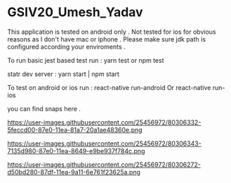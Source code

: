 # GSIV20_Umesh_Yadav

This application is tested on android only . Not tested for ios for obvious reasons as I don't have mac or iphone .
Please make sure jdk path is configured according your enviroments .

To run basic jest based test run :
yarn test or npm test

statr dev server : yarn start | npm start

To test on android or ios run :
react-native run-android Or react-native run-ios

you can find snaps here .

https://user-images.githubusercontent.com/25456972/80306332-5feccd00-87e0-11ea-81a7-20a1ae48360e.png

https://user-images.githubusercontent.com/25456972/80306343-7135d980-87e0-11ea-8649-e9be937f784c.png

https://user-images.githubusercontent.com/25456972/80306272-d50bd280-87df-11ea-9a11-6e761f23625a.png
